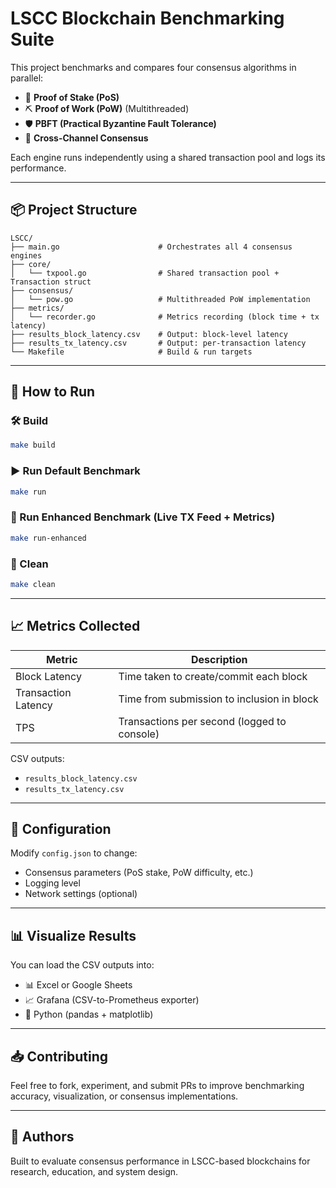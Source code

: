 
# LSCC Blockchain Benchmarking Suite

This project benchmarks and compares four consensus algorithms in parallel:

- 🧠 **Proof of Stake (PoS)**
- ⛏️ **Proof of Work (PoW)** (Multithreaded)
- 🛡️ **PBFT (Practical Byzantine Fault Tolerance)**
- 🔗 **Cross-Channel Consensus**

Each engine runs independently using a shared transaction pool and logs its performance.

---

## 📦 Project Structure

```
LSCC/
├── main.go                      # Orchestrates all 4 consensus engines
├── core/
│   └── txpool.go                # Shared transaction pool + Transaction struct
├── consensus/
│   └── pow.go                   # Multithreaded PoW implementation
├── metrics/
│   └── recorder.go              # Metrics recording (block time + tx latency)
├── results_block_latency.csv    # Output: block-level latency
├── results_tx_latency.csv       # Output: per-transaction latency
└── Makefile                     # Build & run targets
```

---

## 🚀 How to Run

### 🛠️ Build

```bash
make build
```

### ▶️ Run Default Benchmark

```bash
make run
```

### 🧪 Run Enhanced Benchmark (Live TX Feed + Metrics)

```bash
make run-enhanced
```

### 🧼 Clean

```bash
make clean
```

---

## 📈 Metrics Collected

| Metric              | Description                                 |
|---------------------|---------------------------------------------|
| Block Latency       | Time taken to create/commit each block      |
| Transaction Latency | Time from submission to inclusion in block  |
| TPS                 | Transactions per second (logged to console) |

CSV outputs:
- `results_block_latency.csv`
- `results_tx_latency.csv`

---

## 🔬 Configuration

Modify `config.json` to change:
- Consensus parameters (PoS stake, PoW difficulty, etc.)
- Logging level
- Network settings (optional)

---

## 📊 Visualize Results

You can load the CSV outputs into:
- 📊 Excel or Google Sheets
- 📈 Grafana (CSV-to-Prometheus exporter)
- 📘 Python (pandas + matplotlib)

---

## 📥 Contributing

Feel free to fork, experiment, and submit PRs to improve benchmarking accuracy, visualization, or consensus implementations.

---

## 🧠 Authors

Built to evaluate consensus performance in LSCC-based blockchains for research, education, and system design.
